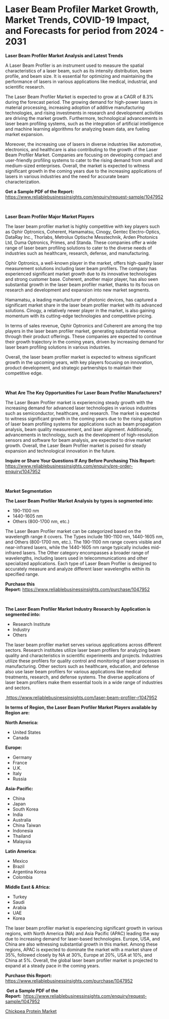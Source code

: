 <p><h1>Laser Beam Profiler Market Growth, Market Trends, COVID-19 Impact, and Forecasts for period from 2024 - 2031</h1></p><p><strong>Laser Beam Profiler Market Analysis and Latest Trends</strong></p>
<p><p>A Laser Beam Profiler is an instrument used to measure the spatial characteristics of a laser beam, such as its intensity distribution, beam profile, and beam size. It is essential for optimizing and maintaining the performance of lasers in various applications like medical, industrial, and scientific research.</p><p>The Laser Beam Profiler Market is expected to grow at a CAGR of 8.3% during the forecast period. The growing demand for high-power lasers in material processing, increasing adoption of additive manufacturing technologies, and rising investments in research and development activities are driving the market growth. Furthermore, technological advancements in laser beam profiling systems, such as the integration of artificial intelligence and machine learning algorithms for analyzing beam data, are fueling market expansion.</p><p>Moreover, the increasing use of lasers in diverse industries like automotive, electronics, and healthcare is also contributing to the growth of the Laser Beam Profiler Market. Companies are focusing on developing compact and user-friendly profiling systems to cater to the rising demand from small and medium-sized enterprises. Overall, the market is expected to witness significant growth in the coming years due to the increasing applications of lasers in various industries and the need for accurate beam characterization.</p></p>
<p><strong>Get a Sample PDF of the Report:&nbsp;</strong> <a href="https://www.reliablebusinessinsights.com/enquiry/request-sample/1047952">https://www.reliablebusinessinsights.com/enquiry/request-sample/1047952</a></p>
<p>&nbsp;</p>
<p><strong>Laser Beam Profiler Major Market Players</strong></p>
<p><p>The laser beam profiler market is highly competitive with key players such as Ophir Optronics, Coherent, Hamamatsu, Cinogy, Gentec Electro-Optics, DataRay Inc., Thorlabs, Metrolux Optische Messtechnik, Arden Photonics Ltd, Duma Optronics, Primes, and Standa. These companies offer a wide range of laser beam profiling solutions to cater to the diverse needs of industries such as healthcare, research, defense, and manufacturing.</p><p>Ophir Optronics, a well-known player in the market, offers high-quality laser measurement solutions including laser beam profilers. The company has experienced significant market growth due to its innovative technologies and strong customer base. Coherent, another major player, has also seen substantial growth in the laser beam profiler market, thanks to its focus on research and development and expansion into new market segments.</p><p>Hamamatsu, a leading manufacturer of photonic devices, has captured a significant market share in the laser beam profiler market with its advanced solutions. Cinogy, a relatively newer player in the market, is also gaining momentum with its cutting-edge technologies and competitive pricing.</p><p>In terms of sales revenue, Ophir Optronics and Coherent are among the top players in the laser beam profiler market, generating substantial revenue through their product offerings. These companies are expected to continue their growth trajectory in the coming years, driven by increasing demand for laser beam profiling solutions in various industries.</p><p>Overall, the laser beam profiler market is expected to witness significant growth in the upcoming years, with key players focusing on innovation, product development, and strategic partnerships to maintain their competitive edge.</p></p>
<p>&nbsp;</p>
<p><strong>What Are The Key Opportunities For Laser Beam Profiler Manufacturers?</strong></p>
<p><p>The Laser Beam Profiler market is experiencing steady growth with the increasing demand for advanced laser technologies in various industries such as semiconductor, healthcare, and research. The market is expected to witness significant growth in the coming years due to the rising adoption of laser beam profiling systems for applications such as beam propagation analysis, beam quality measurement, and laser alignment. Additionally, advancements in technology, such as the development of high-resolution sensors and software for beam analysis, are expected to drive market growth. Overall, the Laser Beam Profiler market is poised for steady expansion and technological innovation in the future.</p></p>
<p><strong>Inquire or Share Your Questions If Any Before Purchasing This Report:</strong> <a href="https://www.reliablebusinessinsights.com/enquiry/pre-order-enquiry/1047952">https://www.reliablebusinessinsights.com/enquiry/pre-order-enquiry/1047952</a></p>
<p>&nbsp;</p>
<p><strong>Market Segmentation</strong></p>
<p><strong>The Laser Beam Profiler Market Analysis by types is segmented into:</strong></p>
<p><ul><li>190-1100 nm</li><li>1440-1605 nm</li><li>Others (800-1700 nm, etc.)</li></ul></p>
<p><p>The Laser Beam Profiler market can be categorized based on the wavelength range it covers. The Types include 190-1100 nm, 1440-1605 nm, and Others (800-1700 nm, etc.). The 190-1100 nm range covers visible and near-infrared lasers, while the 1440-1605 nm range typically includes mid-infrared lasers. The Other category encompasses a broader range of wavelengths, including lasers used in telecommunications and other specialized applications. Each type of Laser Beam Profiler is designed to accurately measure and analyze different laser wavelengths within its specified range.</p></p>
<p><strong>Purchase this Report:&nbsp;</strong><a href="https://www.reliablebusinessinsights.com/purchase/1047952">https://www.reliablebusinessinsights.com/purchase/1047952</a></p>
<p>&nbsp;</p>
<p><strong>The Laser Beam Profiler Market Industry Research by Application is segmented into:</strong></p>
<p><ul><li>Research Institute</li><li>Industry</li><li>Others</li></ul></p>
<p><p>The laser beam profiler market serves various applications across different sectors. Research institutes utilize laser beam profilers for analyzing beam quality and characteristics in scientific experiments and projects. Industries utilize these profilers for quality control and monitoring of laser processes in manufacturing. Other sectors such as healthcare, education, and defense also use laser beam profilers for various applications like medical treatments, research, and defense systems. The diverse applications of laser beam profilers make them essential tools in a wide range of industries and sectors.</p></p>
<p><a href="https://www.reliablebusinessinsights.com/laser-beam-profiler-r1047952">&nbsp;https://www.reliablebusinessinsights.com/laser-beam-profiler-r1047952</a></p>
<p><strong>In terms of Region, the Laser Beam Profiler Market Players available by Region are:</strong></p>
<p>
    <p> <strong> North America: </strong>
        <ul>
            <li>United States</li>
            <li>Canada</li>
        </ul>
        </p> 
    <p> <strong> Europe: </strong>
        <ul>
            <li>Germany</li>
            <li>France</li>
            <li>U.K.</li>
            <li>Italy</li>
            <li>Russia</li>
        </ul>
        </p> 
    <p> <strong> Asia-Pacific: </strong>
        <ul>
            <li>China</li>
            <li>Japan</li>
            <li>South Korea</li>
            <li>India</li>
            <li>Australia</li>
            <li>China Taiwan</li>
            <li>Indonesia</li>
            <li>Thailand</li>
            <li>Malaysia</li>
        </ul>
        </p> 
    <p> <strong> Latin America: </strong>
        <ul>
            <li>Mexico</li>
            <li>Brazil</li>
            <li>Argentina Korea</li>
            <li>Colombia</li>
        </ul>
        </p> 
    <p> <strong> Middle East & Africa: </strong>
        <ul>
            <li>Turkey</li>
            <li>Saudi</li>
            <li>Arabia</li>
            <li>UAE</li>
            <li>Korea</li>
        </ul>
    </p>
    </p>
<p><p>The laser beam profiler market is experiencing significant growth in various regions, with North America (NA) and Asia Pacific (APAC) leading the way due to increasing demand for laser-based technologies. Europe, USA, and China are also witnessing substantial growth in this market. Among these regions, APAC is expected to dominate the market with a market share of 35%, followed closely by NA at 30%, Europe at 20%, USA at 10%, and China at 5%. Overall, the global laser beam profiler market is projected to expand at a steady pace in the coming years.</p></p>
<p><strong>Purchase this Report: </strong><a href="https://www.reliablebusinessinsights.com/purchase/1047952">https://www.reliablebusinessinsights.com/purchase/1047952</a></p>
<p>&nbsp;<strong>Get a Sample PDF of the Report:&nbsp;&nbsp;</strong><a href="https://www.reliablebusinessinsights.com/enquiry/request-sample/1047952">https://www.reliablebusinessinsights.com/enquiry/request-sample/1047952</a></p>
<p><strong></strong></p>
<p><p><a href="https://github.com/Leeanford76845djf/Market-Research-Report-List-1/blob/main/chickpea-protein-market.md">Chickpea Protein Market</a></p></p>